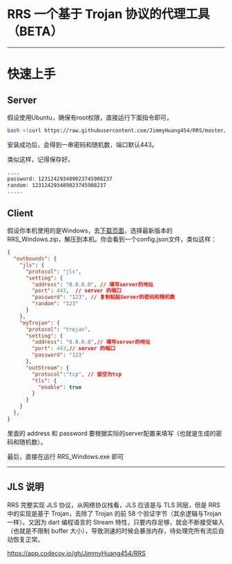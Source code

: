 # RRS 一个基于 Trojan 协议的代理工具 （BETA）



---
# 快速上手
## Server
假设使用Ubuntu，确保有root权限，直接运行下面指令即可，
```bash
bash <(curl https://raw.githubusercontent.com/JimmyHuang454/RRS/master/tools/install.sh)
```

安装成功后，会得到一串密码和随机数，端口默认443。

类似这样，记得保存好。
```bash
....
password: 123124293489023745908237
random: 123124293489023745908237
.....
```

## Client

假设你本机使用的是Windows，去[下载页面](https://github.com/JimmyHuang454/RRS/releases)，选择最新版本的 RRS_Windows.zip，解压到本机。你会看到一个config.json文件，类似这样：
```json
{
  "outbounds": {
    "jls": {
      "protocol": "jls",
      "setting": {
        "address": "0.0.0.0", // 填写server的地址
        "port": 443,  // server 的端口
        "password": "123", // 复制粘贴Server的密码和随机数
        "random": "123"
      }
    },
    "myTrojan": {
      "protocol": "trojan",
      "setting": {
        "address": "0.0.0.0",// 填写server的地址
        "port": 443,// server 的端口
        "password": "123"
      },
      "outStream": {
        "protocol":"tcp", // 留空为tcp
        "tls": {
          "enable": true
        }
      }
    }
  },
}
```

里面的 address 和 password 要根据实际的server配置来填写（也就是生成的密码和随机数）。

最后，直接在运行 RRS_Windows.exe 即可

---
## JLS 说明
RRS 完整实现 JLS 协议，从网络协议栈看，JLS 应该是与 TLS 同层，但是 RRS 中的实现是基于 Trojan，去除了 Trojan 的前 58 个验证字节（其余逻辑与Trojan一样）。又因为 dart 编程语言的 Stream 特性，只要内存足够，就会不断接受输入（也就是不限制 buffer 大小），导致测速的时候会暴涨内存，待处理完所有流后自动恢复正常。

https://app.codecov.io/gh/JimmyHuang454/RRS
